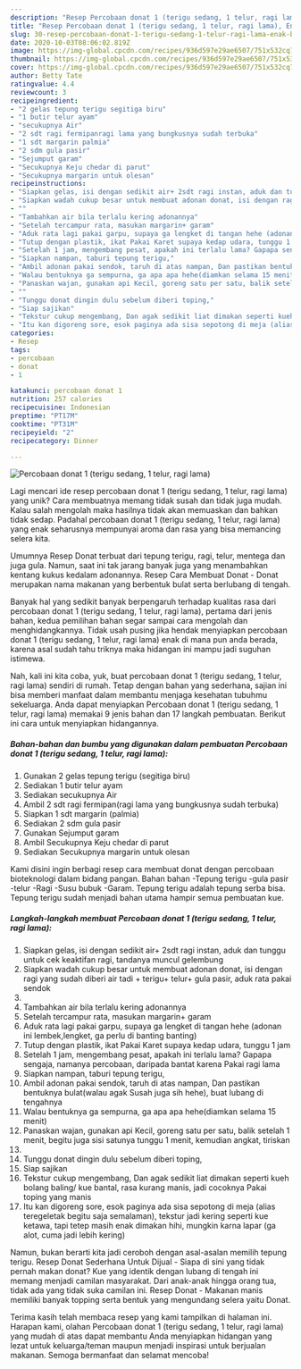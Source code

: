```yaml
---
description: "Resep Percobaan donat 1 (terigu sedang, 1 telur, ragi lama), Enak Banget"
title: "Resep Percobaan donat 1 (terigu sedang, 1 telur, ragi lama), Enak Banget"
slug: 30-resep-percobaan-donat-1-terigu-sedang-1-telur-ragi-lama-enak-banget
date: 2020-10-03T08:06:02.819Z
image: https://img-global.cpcdn.com/recipes/936d597e29ae6507/751x532cq70/percobaan-donat-1-terigu-sedang-1-telur-ragi-lama-foto-resep-utama.jpg
thumbnail: https://img-global.cpcdn.com/recipes/936d597e29ae6507/751x532cq70/percobaan-donat-1-terigu-sedang-1-telur-ragi-lama-foto-resep-utama.jpg
cover: https://img-global.cpcdn.com/recipes/936d597e29ae6507/751x532cq70/percobaan-donat-1-terigu-sedang-1-telur-ragi-lama-foto-resep-utama.jpg
author: Betty Tate
ratingvalue: 4.4
reviewcount: 3
recipeingredient:
- "2 gelas tepung terigu segitiga biru"
- "1 butir telur ayam"
- "secukupnya Air"
- "2 sdt ragi fermipanragi lama yang bungkusnya sudah terbuka"
- "1 sdt margarin palmia"
- "2 sdm gula pasir"
- "Sejumput garam"
- "Secukupnya Keju chedar di parut"
- "Secukupnya margarin untuk olesan"
recipeinstructions:
- "Siapkan gelas, isi dengan sedikit air+ 2sdt ragi instan, aduk dan tunggu untuk cek keaktifan ragi, tandanya muncul gelembung"
- "Siapkan wadah cukup besar untuk membuat adonan donat, isi dengan ragi yang sudah diberi air tadi + terigu+ telur+ gula pasir, aduk rata pakai sendok"
- ""
- "Tambahkan air bila terlalu kering adonannya"
- "Setelah tercampur rata, masukan margarin+ garam"
- "Aduk rata lagi pakai garpu, supaya ga lengket di tangan hehe (adonan ini lembek,lengket, ga perlu di banting banting)"
- "Tutup dengan plastik, ikat Pakai Karet supaya kedap udara, tunggu 1 jam"
- "Setelah 1 jam, mengembang pesat, apakah ini terlalu lama? Gapapa sengaja, namanya percobaan, daripada bantat karena Pakai ragi lama"
- "Siapkan nampan, taburi tepung terigu,"
- "Ambil adonan pakai sendok, taruh di atas nampan, Dan pastikan bentuknya bulat(walau agak Susah juga sih hehe), buat lubang di tengahnya"
- "Walau bentuknya ga sempurna, ga apa apa hehe(diamkan selama 15 menit)"
- "Panaskan wajan, gunakan api Kecil, goreng satu per satu, balik setelah 1 menit, begitu juga sisi satunya tunggu 1 menit, kemudian angkat, tiriskan"
- ""
- "Tunggu donat dingin dulu sebelum diberi toping,"
- "Siap sajikan"
- "Tekstur cukup mengembang, Dan agak sedikit liat dimakan seperti kueh bolang baling/ kue bantal, rasa kurang manis, jadi cocoknya Pakai toping yang manis"
- "Itu kan digoreng sore, esok paginya ada sisa sepotong di meja (alias teregeletak begitu saja semalaman), tekstur jadi kering seperti kue ketawa, tapi tetep masih enak dimakan hihi, mungkin karna lapar (ga alot, cuma jadi lebih kering)"
categories:
- Resep
tags:
- percobaan
- donat
- 1

katakunci: percobaan donat 1 
nutrition: 257 calories
recipecuisine: Indonesian
preptime: "PT17M"
cooktime: "PT31M"
recipeyield: "2"
recipecategory: Dinner

---
```



![Percobaan donat 1 (terigu sedang, 1 telur, ragi lama)](https://img-global.cpcdn.com/recipes/936d597e29ae6507/751x532cq70/percobaan-donat-1-terigu-sedang-1-telur-ragi-lama-foto-resep-utama.jpg)

Lagi mencari ide resep percobaan donat 1 (terigu sedang, 1 telur, ragi lama) yang unik? Cara membuatnya memang tidak susah dan tidak juga mudah. Kalau salah mengolah maka hasilnya tidak akan memuaskan dan bahkan tidak sedap. Padahal percobaan donat 1 (terigu sedang, 1 telur, ragi lama) yang enak seharusnya mempunyai aroma dan rasa yang bisa memancing selera kita.

Umumnya Resep Donat terbuat dari tepung terigu, ragi, telur, mentega dan juga gula. Namun, saat ini tak jarang banyak juga yang menambahkan kentang kukus kedalam adonannya. Resep Cara Membuat Donat - Donat merupakan nama makanan yang berbentuk bulat serta berlubang di tengah.

Banyak hal yang sedikit banyak berpengaruh terhadap kualitas rasa dari percobaan donat 1 (terigu sedang, 1 telur, ragi lama), pertama dari jenis bahan, kedua pemilihan bahan segar sampai cara mengolah dan menghidangkannya. Tidak usah pusing jika hendak menyiapkan percobaan donat 1 (terigu sedang, 1 telur, ragi lama) enak di mana pun anda berada, karena asal sudah tahu triknya maka hidangan ini mampu jadi suguhan istimewa.


Nah, kali ini kita coba, yuk, buat percobaan donat 1 (terigu sedang, 1 telur, ragi lama) sendiri di rumah. Tetap dengan bahan yang sederhana, sajian ini bisa memberi manfaat dalam membantu menjaga kesehatan tubuhmu sekeluarga. Anda dapat menyiapkan Percobaan donat 1 (terigu sedang, 1 telur, ragi lama) memakai 9 jenis bahan dan 17 langkah pembuatan. Berikut ini cara untuk menyiapkan hidangannya.

<!--inarticleads1-->

##### Bahan-bahan dan bumbu yang digunakan dalam pembuatan Percobaan donat 1 (terigu sedang, 1 telur, ragi lama):

1. Gunakan 2 gelas tepung terigu (segitiga biru)
1. Sediakan 1 butir telur ayam
1. Sediakan secukupnya Air
1. Ambil 2 sdt ragi fermipan(ragi lama yang bungkusnya sudah terbuka)
1. Siapkan 1 sdt margarin (palmia)
1. Sediakan 2 sdm gula pasir
1. Gunakan Sejumput garam
1. Ambil Secukupnya Keju chedar di parut
1. Sediakan Secukupnya margarin untuk olesan


Kami disini ingin berbagi resep cara membuat donat dengan percobaan bioteknologi dalam bidang pangan. Bahan bahan -Tepung terigu -gula pasir -telur -Ragi -Susu bubuk -Garam. Tepung terigu adalah tepung serba bisa. Tepung terigu sudah menjadi bahan utama hampir semua pembuatan kue. 

<!--inarticleads2-->

##### Langkah-langkah membuat Percobaan donat 1 (terigu sedang, 1 telur, ragi lama):

1. Siapkan gelas, isi dengan sedikit air+ 2sdt ragi instan, aduk dan tunggu untuk cek keaktifan ragi, tandanya muncul gelembung
1. Siapkan wadah cukup besar untuk membuat adonan donat, isi dengan ragi yang sudah diberi air tadi + terigu+ telur+ gula pasir, aduk rata pakai sendok
1. 
1. Tambahkan air bila terlalu kering adonannya
1. Setelah tercampur rata, masukan margarin+ garam
1. Aduk rata lagi pakai garpu, supaya ga lengket di tangan hehe (adonan ini lembek,lengket, ga perlu di banting banting)
1. Tutup dengan plastik, ikat Pakai Karet supaya kedap udara, tunggu 1 jam
1. Setelah 1 jam, mengembang pesat, apakah ini terlalu lama? Gapapa sengaja, namanya percobaan, daripada bantat karena Pakai ragi lama
1. Siapkan nampan, taburi tepung terigu,
1. Ambil adonan pakai sendok, taruh di atas nampan, Dan pastikan bentuknya bulat(walau agak Susah juga sih hehe), buat lubang di tengahnya
1. Walau bentuknya ga sempurna, ga apa apa hehe(diamkan selama 15 menit)
1. Panaskan wajan, gunakan api Kecil, goreng satu per satu, balik setelah 1 menit, begitu juga sisi satunya tunggu 1 menit, kemudian angkat, tiriskan
1. 
1. Tunggu donat dingin dulu sebelum diberi toping,
1. Siap sajikan
1. Tekstur cukup mengembang, Dan agak sedikit liat dimakan seperti kueh bolang baling/ kue bantal, rasa kurang manis, jadi cocoknya Pakai toping yang manis
1. Itu kan digoreng sore, esok paginya ada sisa sepotong di meja (alias teregeletak begitu saja semalaman), tekstur jadi kering seperti kue ketawa, tapi tetep masih enak dimakan hihi, mungkin karna lapar (ga alot, cuma jadi lebih kering)


Namun, bukan berarti kita jadi ceroboh dengan asal-asalan memilih tepung terigu. Resep Donat Sederhana Untuk Dijual - Siapa di sini yang tidak pernah makan donat? Kue yang identik dengan lubang di tengah ini memang menjadi camilan masyarakat. Dari anak-anak hingga orang tua, tidak ada yang tidak suka camilan ini. Resep Donat - Makanan manis memiliki banyak topping serta bentuk yang mengundang selera yaitu Donat. 

Terima kasih telah membaca resep yang kami tampilkan di halaman ini. Harapan kami, olahan Percobaan donat 1 (terigu sedang, 1 telur, ragi lama) yang mudah di atas dapat membantu Anda menyiapkan hidangan yang lezat untuk keluarga/teman maupun menjadi inspirasi untuk berjualan makanan. Semoga bermanfaat dan selamat mencoba!
